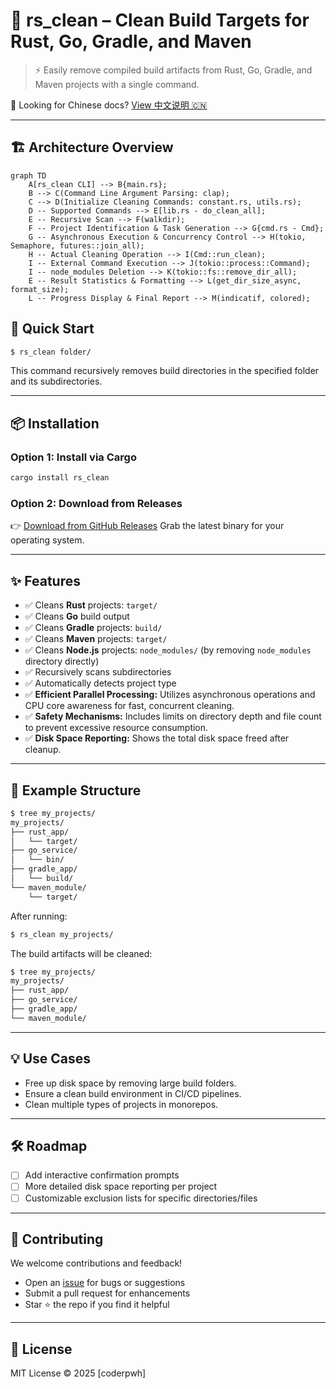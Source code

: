 # 🧹 rs_clean – Clean Build Targets for Rust, Go, Gradle, and Maven

> ⚡ Easily remove compiled build artifacts from Rust, Go, Gradle, and Maven projects with a single command.

📘 Looking for Chinese docs? [View 中文说明 🇨🇳](./README_zh.md)


---

## 🏗️ Architecture Overview

```mermaid
graph TD
    A[rs_clean CLI] --> B{main.rs};
    B --> C(Command Line Argument Parsing: clap);
    C --> D(Initialize Cleaning Commands: constant.rs, utils.rs);
    D -- Supported Commands --> E[lib.rs - do_clean_all];
    E -- Recursive Scan --> F(walkdir);
    F -- Project Identification & Task Generation --> G{cmd.rs - Cmd};
    G -- Asynchronous Execution & Concurrency Control --> H(tokio, Semaphore, futures::join_all);
    H -- Actual Cleaning Operation --> I(Cmd::run_clean);
    I -- External Command Execution --> J(tokio::process::Command);
    I -- node_modules Deletion --> K(tokio::fs::remove_dir_all);
    E -- Result Statistics & Formatting --> L(get_dir_size_async, format_size);
    L -- Progress Display & Final Report --> M(indicatif, colored);
```

## 🚀 Quick Start

```bash
$ rs_clean folder/
````

This command recursively removes build directories in the specified folder and its subdirectories.

---

## 📦 Installation

### Option 1: Install via Cargo

```bash
cargo install rs_clean
```

### Option 2: Download from Releases

👉 [Download from GitHub Releases](https://github.com/pwh-pwh/rs_clean/releases)
Grab the latest binary for your operating system.

---

## ✨ Features

* ✅ Cleans **Rust** projects: `target/`
* ✅ Cleans **Go** build output
* ✅ Cleans **Gradle** projects: `build/`
* ✅ Cleans **Maven** projects: `target/`
* ✅ Cleans **Node.js** projects: `node_modules/` (by removing `node_modules` directory directly)
* ✅ Recursively scans subdirectories
* ✅ Automatically detects project type
* ✅ **Efficient Parallel Processing:** Utilizes asynchronous operations and CPU core awareness for fast, concurrent cleaning.
* ✅ **Safety Mechanisms:** Includes limits on directory depth and file count to prevent excessive resource consumption.
* ✅ **Disk Space Reporting:** Shows the total disk space freed after cleanup.

---

## 📂 Example Structure

```bash
$ tree my_projects/
my_projects/
├── rust_app/
│   └── target/
├── go_service/
│   └── bin/
├── gradle_app/
│   └── build/
└── maven_module/
    └── target/
```

After running:

```bash
$ rs_clean my_projects/
```

The build artifacts will be cleaned:

```bash
$ tree my_projects/
my_projects/
├── rust_app/
├── go_service/
├── gradle_app/
└── maven_module/
```

---

## 💡 Use Cases

* Free up disk space by removing large build folders.
* Ensure a clean build environment in CI/CD pipelines.
* Clean multiple types of projects in monorepos.

---

## 🛠 Roadmap

* [ ] Add interactive confirmation prompts
* [ ] More detailed disk space reporting per project
* [ ] Customizable exclusion lists for specific directories/files

---

## 🤝 Contributing

We welcome contributions and feedback!

* Open an [issue](https://github.com/pwh-pwh/rs_clean/issues) for bugs or suggestions
* Submit a pull request for enhancements
* Star ⭐ the repo if you find it helpful

---

## 📄 License

MIT License © 2025 \[coderpwh]
